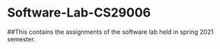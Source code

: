 # Software-Lab-CS29006

##This contains the assignments of the software lab held in spring 2021 semester.
